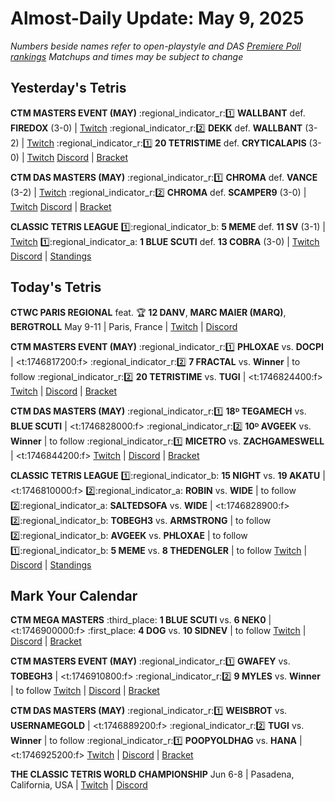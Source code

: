 # Almost-Daily Update: May 9, 2025
*Numbers beside names refer to open-playstyle and DAS [Premiere Poll rankings](https://premierepoll.wordpress.com/)*
*Matchups and times may be subject to change*

## Yesterday's Tetris
**CTM MASTERS EVENT (MAY)**
:regional_indicator_r::one:  **WALLBANT** def. **FIREDOX** (3-0)  |  [Twitch](https://www.twitch.tv/videos/2453896404?t=00h24m11s)
:regional_indicator_r::two:  **DEKK** def. **WALLBANT** (3-2)  |  [Twitch](https://www.twitch.tv/videos/2453896404?t=01h06m36s)
:regional_indicator_r::one:  **20 TETRISTIME** def. **CRYTICALAPIS** (3-0)  |  [Twitch](https://www.twitch.tv/videos/2453896404?t=02h19m14s)
[Discord](https://go.ctm.gg/discord)  |  [Bracket](https://go.ctm.gg/event/ctm-may-2025/masters-event/)

**CTM DAS MASTERS (MAY)**
:regional_indicator_r::one:  **CHROMA** def. **VANCE** (3-2)  |  [Twitch](https://www.twitch.tv/videos/2453679451?t=00h20m47s)
:regional_indicator_r::two:  **CHROMA** def. **SCAMPER9** (3-0)  |  [Twitch](https://www.twitch.tv/videos/2453679451?t=01h16m47s)
[Discord](https://go.ctm.gg/discord)  |  [Bracket](https://go.ctm.gg/event/ctm-das-masters-may-2025/das-masters/)

**CLASSIC TETRIS LEAGUE**
:one::regional_indicator_b:  **5 MEME** def. **11 SV** (3-1)  |  [Twitch](https://www.twitch.tv/videos/2453815264?t=00h27m29s)
:one::regional_indicator_a:  **1 BLUE SCUTI** def. **13 COBRA** (3-0)  |  [Twitch](https://www.twitch.tv/videos/2453815264?t=01h25m13s)
[Discord](https://tinyurl.com/classictetrisleague)  |  [Standings](https://ctlscoreboard.herokuapp.com)

## Today's Tetris
**CTWC PARIS REGIONAL**
feat. :trophy: **12 DANV**, **MARC MAIER (MARQ)**, **BERGTROLL**
May 9-11  |  Paris, France  |  [Twitch](https://www.twitch.tv/classictetris)  |  [Discord](https://tinyurl.com/ctwcdiscord)

**CTM MASTERS EVENT (MAY)**
:regional_indicator_r::one:  **PHLOXAE** vs. **DOCPI**  |  <t:1746817200:f>
:regional_indicator_r::two:  **7 FRACTAL** vs. **Winner**  |  to follow
:regional_indicator_r::two:  **20 TETRISTIME** vs. **TUGI**  |  <t:1746824400:f>
[Twitch](https://twitch.tv/monthlytetris)  |  [Discord](https://go.ctm.gg/discord)  |  [Bracket](https://go.ctm.gg/event/ctm-may-2025/masters-event/)

**CTM DAS MASTERS (MAY)**
:regional_indicator_r::one:  **18ᴰ TEGAMECH** vs. **BLUE SCUTI**  |  <t:1746828000:f>
:regional_indicator_r::two:  **10ᴰ AVGEEK** vs. **Winner**  |  to follow
:regional_indicator_r::one:  **MICETRO** vs. **ZACHGAMESWELL**  |  <t:1746844200:f>
[Twitch](https://twitch.tv/monthlytetris)  |  [Discord](https://go.ctm.gg/discord)  |  [Bracket](https://go.ctm.gg/event/ctm-das-masters-may-2025/das-masters/)

**CLASSIC TETRIS LEAGUE**
:one::regional_indicator_b:  **15 NIGHT** vs. **19 AKATU**  |  <t:1746810000:f>
:two::regional_indicator_a:  **ROBIN** vs. **WIDE**  |  to follow
:two::regional_indicator_a:  **SALTEDSOFA** vs. **WIDE**  |  <t:1746828900:f>
:two::regional_indicator_b:  **TOBEGH3** vs. **ARMSTRONG**  |  to follow
:two::regional_indicator_b:  **AVGEEK** vs. **PHLOXAE**  |  to follow
:one::regional_indicator_b:  **5 MEME** vs. **8 THEDENGLER**  |  to follow
[Twitch](https://twitch.tv/classictetrisleague)  |  [Discord](https://tinyurl.com/classictetrisleague)  |  [Standings](https://ctlscoreboard.herokuapp.com)

## Mark Your Calendar
**CTM MEGA MASTERS**
:third_place:  **1 BLUE SCUTI** vs. **6 NEK0**  |  <t:1746900000:f>
:first_place:  **4 DOG** vs. **10 SIDNEV**  |  to follow
[Twitch](https://twitch.tv/monthlytetris)  |  [Discord](https://go.ctm.gg/discord)  |  [Bracket](https://go.ctm.gg/event/ctm-april-2025/masters-event/)

**CTM MASTERS EVENT (MAY)**
:regional_indicator_r::one:  **GWAFEY** vs. **TOBEGH3**  |  <t:1746910800:f>
:regional_indicator_r::two:  **9 MYLES** vs. **Winner**  |  to follow
[Twitch](https://twitch.tv/monthlytetris)  |  [Discord](https://go.ctm.gg/discord)  |  [Bracket](https://go.ctm.gg/event/ctm-may-2025/masters-event/)

**CTM DAS MASTERS (MAY)**
:regional_indicator_r::one:  **WEISBROT** vs. **USERNAMEGOLD**  |  <t:1746889200:f>
:regional_indicator_r::two:  **TUGI** vs. **Winner**  |  to follow
:regional_indicator_r::one:  **POOPYOLDHAG** vs. **HANA**  |  <t:1746925200:f>
[Twitch](https://twitch.tv/monthlytetris)  |  [Discord](https://go.ctm.gg/discord)  |  [Bracket](https://go.ctm.gg/event/ctm-das-masters-may-2025/das-masters/)

**THE CLASSIC TETRIS WORLD CHAMPIONSHIP**
Jun 6-8  |  Pasadena, California, USA  |  [Twitch](https://www.twitch.tv/classictetris)  |  [Discord](https://tinyurl.com/ctwcdiscord)